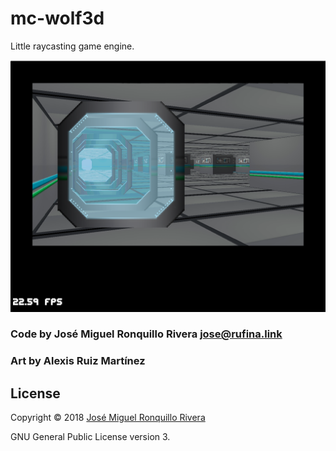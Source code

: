 # mc-wolf3d
Little raycasting game engine.

![Screenshot](wolf3d01.png)

### Code by José Miguel Ronquillo Rivera <jose@rufina.link>
### Art by Alexis Ruiz Martínez

## License
Copyright © 2018 [José Miguel Ronquillo Rivera](<jose@rufina.link>)

GNU General Public License version 3.


